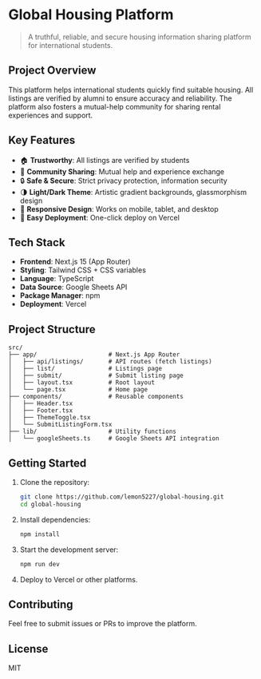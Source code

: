 # Global Housing Platform

> A truthful, reliable, and secure housing information sharing platform for international students.

## Project Overview

This platform helps international students quickly find suitable housing. All listings are verified by alumni to ensure accuracy and reliability. The platform also fosters a mutual-help community for sharing rental experiences and support.

## Key Features

- 🏠 **Trustworthy**: All listings are verified by students
- 🤝 **Community Sharing**: Mutual help and experience exchange
- 🔒 **Safe & Secure**: Strict privacy protection, information security
- 🌗 **Light/Dark Theme**: Artistic gradient backgrounds, glassmorphism design
- 📱 **Responsive Design**: Works on mobile, tablet, and desktop
- 🚀 **Easy Deployment**: One-click deploy on Vercel

## Tech Stack

- **Frontend**: Next.js 15 (App Router)
- **Styling**: Tailwind CSS + CSS variables
- **Language**: TypeScript
- **Data Source**: Google Sheets API
- **Package Manager**: npm
- **Deployment**: Vercel

## Project Structure

```
src/
├── app/                    # Next.js App Router
│   ├── api/listings/       # API routes (fetch listings)
│   ├── list/               # Listings page
│   ├── submit/             # Submit listing page
│   ├── layout.tsx          # Root layout
│   └── page.tsx            # Home page
├── components/             # Reusable components
│   ├── Header.tsx
│   ├── Footer.tsx
│   ├── ThemeToggle.tsx
│   └── SubmitListingForm.tsx
├── lib/                    # Utility functions
│   └── googleSheets.ts     # Google Sheets API integration
```

## Getting Started

1. Clone the repository:

   ```bash
   git clone https://github.com/lemon5227/global-housing.git
   cd global-housing
   ```

2. Install dependencies:

   ```bash
   npm install
   ```

3. Start the development server:

   ```bash
   npm run dev
   ```

4. Deploy to Vercel or other platforms.

## Contributing

Feel free to submit issues or PRs to improve the platform.

## License

MIT
